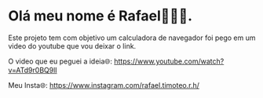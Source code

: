 # Olá meu nome é Rafael👋👋👋.

Este projeto tem com objetivo um calculadora de navegador foi pego em um video do youtube que vou deixar o link.

O video que eu peguei a ideia🌐: https://www.youtube.com/watch?v=ATd9r0BQ9lI

Meu Insta🌐: https://www.instagram.com/rafael.timoteo.r.h/
